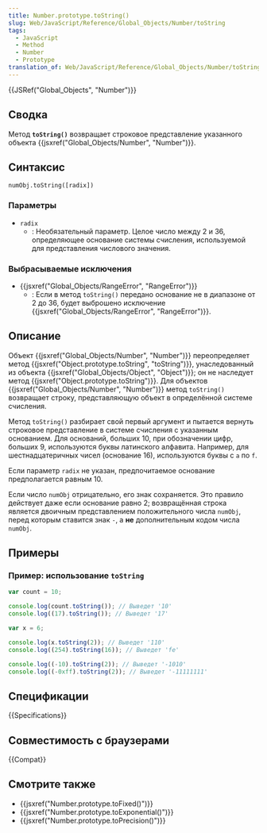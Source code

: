 ```yaml
---
title: Number.prototype.toString()
slug: Web/JavaScript/Reference/Global_Objects/Number/toString
tags:
  - JavaScript
  - Method
  - Number
  - Prototype
translation_of: Web/JavaScript/Reference/Global_Objects/Number/toString
---
```


{{JSRef("Global_Objects", "Number")}}

## Сводка

Метод **`toString()`** возвращает строковое представление указанного объекта {{jsxref("Global_Objects/Number", "Number")}}.

## Синтаксис

```
numObj.toString([radix])
```

### Параметры

- `radix`
  - : Необязательный параметр. Целое число между 2 и 36, определяющее основание системы счисления, используемой для представления числового значения.

### Выбрасываемые исключения

- {{jsxref("Global_Objects/RangeError", "RangeError")}}
  - : Если в метод `toString()` передано основание не в диапазоне от 2 до 36, будет выброшено исключение {{jsxref("Global_Objects/RangeError", "RangeError")}}.

## Описание

Объект {{jsxref("Global_Objects/Number", "Number")}} переопределяет метод {{jsxref("Object.prototype.toString", "toString")}}, унаследованный из объекта {{jsxref("Global_Objects/Object", "Object")}}; он не наследует метод {{jsxref("Object.prototype.toString")}}. Для объектов {{jsxref("Global_Objects/Number", "Number")}} метод `toString()` возвращает строку, представляющую объект в определённой системе счисления.

Метод `toString()` разбирает свой первый аргумент и пытается вернуть строковое представление в системе счисления с указанным основанием. Для оснований, больших 10, при обозначении цифр, больших 9, используются буквы латинского алфавита. Например, для шестнадцатеричных чисел (основание 16), используются буквы с `a` по `f`.

Если параметр `radix` не указан, предпочитаемое основание предполагается равным 10.

Если число `numObj` отрицательно, его знак сохраняется. Это правило действует даже если основание равно 2; возвращённая строка является двоичным представлением положительного числа `numObj`, перед которым ставится знак `-`, а **не** дополнительным кодом числа `numObj`.

## Примеры

### Пример: использование `toString`

```js
var count = 10;

console.log(count.toString()); // Выведет '10'
console.log((17).toString()); // Выведет '17'

var x = 6;

console.log(x.toString(2)); // Выведет '110'
console.log((254).toString(16)); // Выведет 'fe'

console.log((-10).toString(2)); // Выведет '-1010'
console.log((-0xff).toString(2)); // Выведет '-11111111'
```

## Спецификации

{{Specifications}}

## Совместимость с браузерами

{{Compat}}

## Смотрите также

- {{jsxref("Number.prototype.toFixed()")}}
- {{jsxref("Number.prototype.toExponential()")}}
- {{jsxref("Number.prototype.toPrecision()")}}
